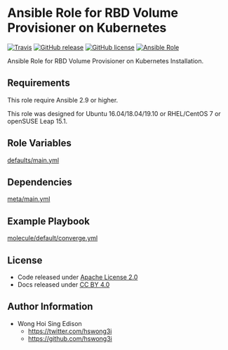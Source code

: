 # Ansible Role for RBD Volume Provisioner on Kubernetes

[![Travis](https://img.shields.io/travis/alvistack/ansible-role-kubernetes_rbd_provisioner.svg)](https://travis-ci.org/alvistack/ansible-role-kubernetes_rbd_provisioner)
[![GitHub release](https://img.shields.io/github/release/alvistack/ansible-role-kubernetes_rbd_provisioner.svg)](https://github.com/alvistack/ansible-role-kubernetes_rbd_provisioner)
[![GitHub license](https://img.shields.io/github/license/alvistack/ansible-role-kubernetes_rbd_provisioner.svg)](https://github.com/alvistack/ansible-role-kubernetes_rbd_provisioner/blob/master/LICENSE)
[![Ansible Role](https://img.shields.io/badge/galaxy-alvistack.kubernetes_rbd_provisioner-blue.svg)](https://galaxy.ansible.com/alvistack/kubernetes_rbd_provisioner)

Ansible Role for RBD Volume Provisioner on Kubernetes Installation.

## Requirements

This role require Ansible 2.9 or higher.

This role was designed for Ubuntu 16.04/18.04/19.10 or RHEL/CentOS 7 or openSUSE Leap 15.1.

## Role Variables

[defaults/main.yml](defaults/main.yml)

## Dependencies

[meta/main.yml](meta/main.yml)

## Example Playbook

[molecule/default/converge.yml](molecule/default/converge.yml)

## License

  - Code released under [Apache License 2.0](LICENSE)
  - Docs released under [CC BY 4.0](http://creativecommons.org/licenses/by/4.0/)

## Author Information

  - Wong Hoi Sing Edison
      - <https://twitter.com/hswong3i>
      - <https://github.com/hswong3i>
